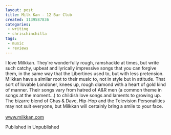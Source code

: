 ```yaml
---
layout: post
title: Milk Kan - 12 Bar Club
created: 1139587836
categories:
 - writing
 - chrischinchilla
tags: 
 - music 
 - reviews
---
```


I love Milkkan. They're wonderfully rough, ramshackle at times, but write such catchy, upbeat and lyrically impressive songs that you can forgive them, in the same way that the Libertines used to, but with less pretension. Milkkan have a similar root to their music to, not in style but in attitude. That sort of lovable Londoner, knees up, rough diamond with a heart of gold kind of manner. Their songs vary from hatred of A&R men (a common theme in songs at the moment...) to childish love songs and laments to growing up. The bizarre blend of Chas & Dave, Hip-Hop and the Television Personalities may not suit everyone, but Milkkan will certainly bring a smile to your face.<br><br><a href='https://www.milkkan.com' target='_blank'>www.milkkan.com</a>

Published in Unpublished

